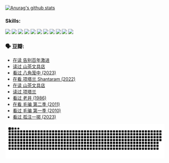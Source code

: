 
[![Anurag's github stats](https://github-readme-stats.vercel.app/api?username=w940853815)](https://github.com/anuraghazra/github-readme-stats)

### Skills:

<code><img height="32" src="https://cdn.jsdelivr.net/npm/simple-icons@v5/icons/python.svg"></code>
<code><img height="32" src="https://cdn.jsdelivr.net/npm/simple-icons@v5/icons/javascript.svg"></code>
<code><img height="32" src="https://cdn.jsdelivr.net/npm/simple-icons@v5/icons/django.svg"></code>
<code><img height="32" src="https://cdn.jsdelivr.net/npm/simple-icons@v5/icons/flask.svg"></code>
<code><img height="32" src="https://cdn.jsdelivr.net/npm/simple-icons@v5/icons/vuetify.svg"></code>
<code><img height="32" src="https://cdn.jsdelivr.net/npm/simple-icons@v5/icons/git.svg"></code>
<code><img height="32" src="https://cdn.jsdelivr.net/npm/simple-icons@v5/icons/docker.svg"></code>
<code><img height="32" src="https://cdn.jsdelivr.net/npm/simple-icons@v5/icons/postgresql.svg"></code>
<code><img height="32" src="https://cdn.jsdelivr.net/npm/simple-icons@v5/icons/elasticsearch.svg"></code>
<code><img height="32" src="https://cdn.jsdelivr.net/npm/simple-icons@v5/icons/macos.svg"></code>
<code><img height="32" src="https://cdn.jsdelivr.net/npm/simple-icons@v5/icons/linux.svg"></code>

### 🗣 豆瓣:

<!-- DOUBAN-ACTIVITIES:START -->
- [在读 告别百年激进](https://www.douban.com/people/136069238/status/4374953075/?_i=95269677)
- [读过 山茶文具店](https://www.douban.com/people/136069238/status/4374952154/?_i=95269677)
- [看过 八角笼中‎ (2023)](https://www.douban.com/people/136069238/status/4367541707/?_i=95269677)
- [在看 项塔兰 Shantaram‎ (2022)](https://www.douban.com/people/136069238/status/4365497032/?_i=95269677)
- [在读 山茶文具店](https://www.douban.com/people/136069238/status/4364620725/?_i=95269677)
- [读过 项塔兰](https://www.douban.com/people/136069238/status/4364620288/?_i=95269677)
- [看过 老井‎ (1986)](https://www.douban.com/people/136069238/status/4362366672/?_i=95269677)
- [在看 毛骗 第二季‎ (2011)](https://www.douban.com/people/136069238/status/4355752869/?_i=95269677)
- [看过 毛骗 第一季‎ (2010)](https://www.douban.com/people/136069238/status/4355752667/?_i=95269677)
- [看过 孤注一掷‎ (2023)](https://www.douban.com/people/136069238/status/4354774568/?_i=95269677)
<!-- DOUBAN-ACTIVITIES:END -->


![Snake animation](https://raw.githubusercontent.com/w940853815/w940853815/output/github-contribution-grid-snake.svg)

<!--
**w940853815/w940853815** is a ✨ _special_ ✨ repository because its `README.md` (this file) appears on your GitHub profile.

Here are some ideas to get you started:

- 🔭 I’m currently working on ...
- 🌱 I’m currently learning ...
- 👯 I’m looking to collaborate on ...
- 🤔 I’m looking for help with ...
- 💬 Ask me about ...
- 📫 How to reach me: ...
- 😄 Pronouns: ...
- ⚡ Fun fact: ...
-->
